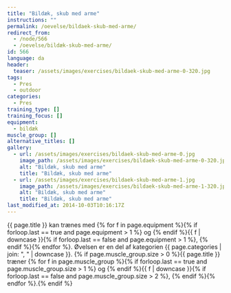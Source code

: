 ```yaml
---
title: "Bildæk, skub med arme"
instructions: ""
permalink: /oevelse/bildaek-skub-med-arme/
redirect_from:
  - /node/566
  - /oevelse/bildæk-skub-med-arme/
id: 566
language: da
header:
  teaser: /assets/images/exercises/bildaek-skub-med-arme-0-320.jpg
tags:
  - Pres
  - outdoor
categories:
  - Pres
training_type: []
training_focus: []
equipment:
  - bildæk
muscle_group: []
alternative_titles: []
gallery:
  - url: /assets/images/exercises/bildaek-skub-med-arme-0.jpg
    image_path: /assets/images/exercises/bildaek-skub-med-arme-0-320.jpg
    alt: "Bildæk, skub med arme"
    title: "Bildæk, skub med arme"
  - url: /assets/images/exercises/bildaek-skub-med-arme-1.jpg
    image_path: /assets/images/exercises/bildaek-skub-med-arme-1-320.jpg
    alt: "Bildæk, skub med arme"
    title: "Bildæk, skub med arme"
last_modified_at: 2014-10-03T10:16:17Z
---
```


{{ page.title }} kan trænes med {% for f in page.equipment %}{% if forloop.last == true and page.equipment > 1 %} og {% endif %}{{ f | downcase  }}{% if forloop.last == false and page.equipment > 1 %}, {% endif %}{% endfor %}. Øvelsen er en del af kategorien {{ page.categories | join: ", " | downcase }}. {% if page.muscle_group.size > 0 %}{{ page.title }} træner {% for f in page.muscle_group %}{% if forloop.last == true and page.muscle_group.size > 1 %} og {% endif %}{{ f | downcase }}{% if forloop.last == false and page.muscle_group.size > 2 %}, {% endif %}{% endfor %}.{% endif %}

